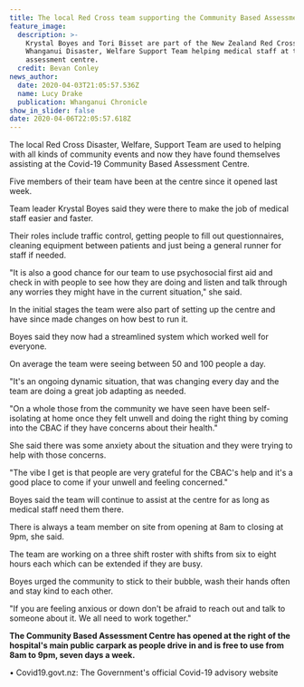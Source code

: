 ```yaml
---
title: The local Red Cross team supporting the Community Based Assessment Centre
feature_image:
  description: >-
    Krystal Boyes and Tori Bisset are part of the New Zealand Red Cross
    Whanganui Disaster, Welfare Support Team helping medical staff at the
    assessment centre.
  credit: Bevan Conley
news_author:
  date: 2020-04-03T21:05:57.536Z
  name: Lucy Drake
  publication: Whanganui Chronicle
show_in_slider: false
date: 2020-04-06T22:05:57.618Z
---
```

The local Red Cross Disaster, Welfare, Support Team are used to helping with all kinds of community events and now they have found themselves assisting at the Covid-19 Community Based Assessment Centre. 

Five members of their team have been at the centre since it opened last week. 

Team leader Krystal Boyes said they were there to make the job of medical staff easier and faster. 

Their roles include traffic control, getting people to fill out questionnaires, cleaning equipment between patients and just being a general runner for staff if needed. 

"It is also a good chance for our team to use psychosocial first aid and check in with people to see how they are doing and listen and talk through any worries they might have in the current situation," she said.

In the initial stages the team were also part of setting up the centre and have since made changes on how best to run it. 

Boyes said they now had a streamlined system which worked well for everyone. 

On average the team were seeing between 50 and 100 people a day. 

"It's an ongoing dynamic situation, that was changing every day and the team are doing a great job adapting as needed. 

"On a whole those from the community we have seen have been self-isolating at home once they felt unwell and doing the right thing by coming into the CBAC if they have concerns about their health."

She said there was some anxiety about the situation and they were trying to help with those concerns. 

"The vibe I get is that people are very grateful for the CBAC's help and it's a good place to come if your unwell and feeling concerned." 

Boyes said the team will continue to assist at the centre for as long as medical staff need them there. 

There is always a team member on site from opening at 8am to closing at 9pm, she said. 

The team are working on a three shift roster with shifts from six to eight hours each which can be extended if they are busy.

Boyes urged the community to stick to their bubble, wash their hands often and stay kind to each other. 

"If you are feeling anxious or down don't be afraid to reach out and talk to someone about it. We all need to work together."

**The Community Based Assessment Centre has opened at the right of the hospital's main public carpark as people drive in and is free to use from 8am to 9pm, seven days a week.**

• Covid19.govt.nz: The Government's official Covid-19 advisory website 